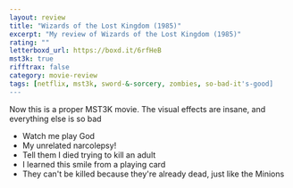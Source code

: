 ```yaml
---
layout: review
title: "Wizards of the Lost Kingdom (1985)"
excerpt: "My review of Wizards of the Lost Kingdom (1985)"
rating: ""
letterboxd_url: https://boxd.it/6rfHeB
mst3k: true
rifftrax: false
category: movie-review
tags: [netflix, mst3k, sword-&-sorcery, zombies, so-bad-it's-good]
---
```


Now this is a proper MST3K movie. The visual effects are insane, and everything else is so bad

- Watch me play God
- My unrelated narcolepsy!
- Tell them I died trying to kill an adult
- I learned this smile from a playing card
- They can't be killed because they're already dead, just like the Minions
